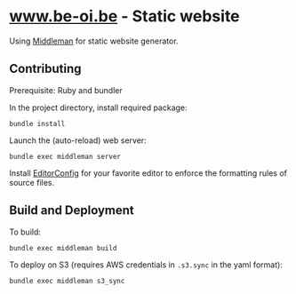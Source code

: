 # www.be-oi.be - Static website

Using [Middleman](https://middlemanapp.com/) for static website generator.

## Contributing

Prerequisite: Ruby and bundler

In the project directory, install required package: 

    bundle install

Launch the (auto-reload) web server: 

    bundle exec middleman server

Install [EditorConfig](http://editorconfig.org/) for your favorite editor to enforce the formatting rules of source files.

## Build and Deployment

To build:

    bundle exec middleman build

To deploy on S3 (requires AWS credentials in `.s3.sync` in the yaml format):

    bundle exec middleman s3_sync

